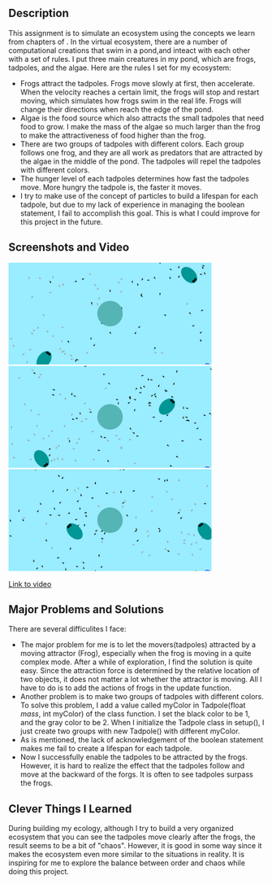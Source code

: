 ## Description
This assignment is to simulate an ecosystem using the concepts we learn from chapters of <The Nature of Code>. In the virtual ecosystem, there are a number of computational creations that swim in a pond,and inteact with each other with a set of rules. 
I put three main creatures in my pond, which are frogs, tadpoles, and the algae. Here are the rules I set for my ecosystem:
  - Frogs attract the tadpoles. Frogs move slowly at first, then accelerate. When the velocity reaches a certain limit, the frogs will stop and restart moving, which simulates how frogs swim in the real life. Frogs will change their directions when reach the edge of the pond. 
  - Algae is the food source which also attracts the small tadpoles that need food to grow. I make the mass of the algae so much larger than the frog to make the attractiveness of food higher than the frog. 
  - There are two groups of tadpoles with different colors. Each group follows one frog, and they are all work as predators that are attracted by the algae in the middle of the pond. The tadpoles will repel the tadpoles with different colors. 
  - The hunger level of each tadpoles determines how fast the tadpoles move. More hungry the tadpole is, the faster it moves.
  - I try to make use of the concept of particles to build a lifespan for each tadpole, but due to my lack of experience in managing the boolean statement, I fail to accomplish this goal. This is what I could improve for this project in the future.
## Screenshots and Video
<img src="Screenshot1.png" width="400">
<img src="Screenshot2.png" width="400">
<img src="Screenshot3.png" width="400">

  [Link to video](https://youtu.be/V4nKdK6XWYc)

  ## Major Problems and Solutions
  There are several difficulites I face:
 - The major problem for me is to let the movers(tadpoles) attracted by a moving attractor (Frog), especially when the frog is moving in a quite complex mode. After a while of exploration, I find the solution is quite easy. Since the attraction force is determined by the relative location of two objects, it does not matter a lot whether the attractor is moving. All I have to do is to add the actions of frogs in the update function. 
  - Another problem is to make two groups of tadpoles with different colors. To solve this problem, I add a value called myColor in Tadpole(float _mass_, int myColor) of the class function. I set the black color to be 1, and the gray color to be 2. When I initialize the Tadpole class in setup(), I just create two groups with new Tadpole() with different myColor.
  - As is mentioned, the lack of acknowledgement of the boolean statement makes me fail to create a lifespan for each tadpole.
  - Now I successfully enable the tadpoles to be attracted by the frogs. However, it is hard to realize the effect that the tadpoles follow and move at the backward of the forgs. It is often to see tadpoles surpass the frogs.
  ## Clever Things I Learned
  During building my ecology, although I try to build a very organized ecosystem that you can see the tadpoles move clearly after the frogs, the result seems to be a bit of "chaos". However, it is good in some way since it  makes the ecosystem even more similar to the situations in reality. It is inspiring for me to explore the balance between order and chaos while doing this project.
